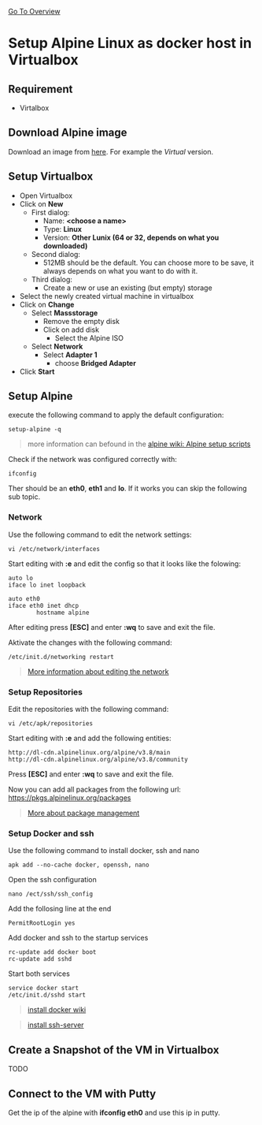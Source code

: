 [Go To Overview](../../../)

# Setup Alpine Linux as docker host in Virtualbox

## Requirement

- Virtalbox

## Download Alpine image

Download an image from [here](https://www.alpinelinux.org/downloads/). For example the *Virtual* version.

## Setup Virtualbox

- Open Virtualbox
- Click on **New**
    - First dialog:
        - Name: **\<choose a name>**
        - Type: **Linux**
        - Version: **Other Lunix (64 or 32, depends on what you downloaded)**
    - Second dialog:
        - 512MB should be the default. You can choose more to be save, it always depends on what you want to do with it.
    - Third dialog:
        - Create a new or use an existing (but empty) storage
- Select the newly created virtual machine in virtualbox
- Click on **Change**
    - Select **Massstorage**
        - Remove the empty disk
        - Click on add disk
            - Select the Alpine ISO
    - Select **Network**
        - Select **Adapter 1**
            - choose **Bridged Adapter**
- Click **Start**

## Setup Alpine

execute the following command to apply the default configuration:

````shell
setup-alpine -q
````

> more information can befound in the [alpine wiki: Alpine setup scripts](https://wiki.alpinelinux.org/wiki/Alpine_setup_scripts)

Check if the network was configured correctly with:

````shell
ifconfig
````

Ther should be an **eth0**, **eth1** and **lo**. If it works you can skip the following sub topic.

### Network

Use the following command to edit the network settings:

````shell
vi /etc/network/interfaces
````

Start editing with **:e** and edit the config so that it looks like the folowing:

````config
auto lo
iface lo inet loopback

auto eth0
iface eth0 inet dhcp
        hostname alpine
````

After editing press **[ESC]** and enter **:wq** to save and exit the file.

Aktivate the changes with the following command:

````shell
/etc/init.d/networking restart
````

> [More information about editing the network](https://wiki.alpinelinux.org/wiki/Configure_Networking)

### Setup Repositories

Edit the repositories with the following command:

````shell
vi /etc/apk/repositories
````


Start editing with **:e** and add the following entities:

````config
http://dl-cdn.alpinelinux.org/alpine/v3.8/main
http://dl-cdn.alpinelinux.org/alpine/v3.8/community
````

Press **[ESC]** and enter **:wq** to save and exit the file.

Now you can add all packages from the following url:
https://pkgs.alpinelinux.org/packages

> [More about package management](https://wiki.alpinelinux.org/wiki/Alpine_Linux_package_management)

### Setup Docker and ssh

Use the following command to install docker, ssh and nano

````shell
apk add --no-cache docker, openssh, nano
````

Open the ssh configuration

````shell
nano /ect/ssh/ssh_config
````

Add the follosing line at the end

````config
PermitRootLogin yes
````

Add docker and ssh to the startup services

````shell
rc-update add docker boot
rc-update add sshd
````

Start both services

````shell
service docker start
/etc/init.d/sshd start
````

> [install docker wiki](https://wiki.alpinelinux.org/wiki/Docker)

> [install ssh-server](https://wiki.alpinelinux.org/wiki/Setting_up_a_ssh-server)


## Create a Snapshot of the VM in Virtualbox

TODO

## Connect to the VM with Putty

Get the ip of the alpine with **ifconfig eth0** and use this ip in putty.